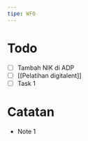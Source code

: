 ```yaml
---
tipe: WFO
---
```

# Todo
- [ ]  Tambah NIK di ADP
- [ ] [[Pelatihan digitalent]] 
- [ ] Task 1
# Catatan
- Note 1
